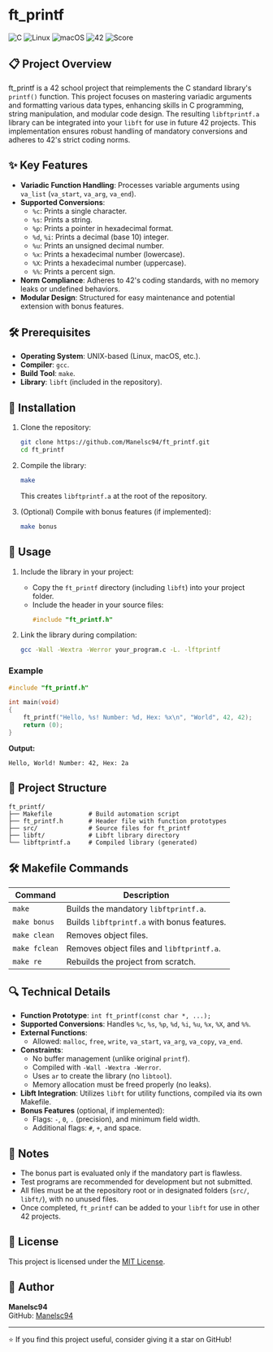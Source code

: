 # ft_printf

![C](https://img.shields.io/badge/C-00599C?style=for-the-badge&logo=c&logoColor=white)
![Linux](https://img.shields.io/badge/Linux-FCC624?style=for-the-badge&logo=linux&logoColor=black)
![macOS](https://img.shields.io/badge/macOS-000000?style=for-the-badge&logo=apple&logoColor=white)
![42](https://img.shields.io/badge/42-Project-00BABC?style=for-the-badge)
![Score](https://img.shields.io/badge/Score-100%25-brightgreen?style=for-the-badge)

## 📋 Project Overview

ft_printf is a 42 school project that reimplements the C standard library's `printf()` function. This project focuses on mastering variadic arguments and formatting various data types, enhancing skills in C programming, string manipulation, and modular code design. The resulting `libftprintf.a` library can be integrated into your `libft` for use in future 42 projects. This implementation ensures robust handling of mandatory conversions and adheres to 42's strict coding norms.

## ✨ Key Features

- **Variadic Function Handling**: Processes variable arguments using `va_list` (`va_start`, `va_arg`, `va_end`).
- **Supported Conversions**:
  - `%c`: Prints a single character.
  - `%s`: Prints a string.
  - `%p`: Prints a pointer in hexadecimal format.
  - `%d`, `%i`: Prints a decimal (base 10) integer.
  - `%u`: Prints an unsigned decimal number.
  - `%x`: Prints a hexadecimal number (lowercase).
  - `%X`: Prints a hexadecimal number (uppercase).
  - `%%`: Prints a percent sign.
- **Norm Compliance**: Adheres to 42's coding standards, with no memory leaks or undefined behaviors.
- **Modular Design**: Structured for easy maintenance and potential extension with bonus features.

## 🛠️ Prerequisites

- **Operating System**: UNIX-based (Linux, macOS, etc.).
- **Compiler**: `gcc`.
- **Build Tool**: `make`.
- **Library**: `libft` (included in the repository).

## 🚀 Installation

1. Clone the repository:
   ```bash
   git clone https://github.com/Manelsc94/ft_printf.git
   cd ft_printf
   ```

2. Compile the library:
   ```bash
   make
   ```
   This creates `libftprintf.a` at the root of the repository.

3. (Optional) Compile with bonus features (if implemented):
   ```bash
   make bonus
   ```

## 📖 Usage

1. Include the library in your project:
   - Copy the `ft_printf` directory (including `libft`) into your project folder.
   - Include the header in your source files:
     ```c
     #include "ft_printf.h"
     ```

2. Link the library during compilation:
   ```bash
   gcc -Wall -Wextra -Werror your_program.c -L. -lftprintf
   ```

### Example
```c
#include "ft_printf.h"

int main(void)
{
    ft_printf("Hello, %s! Number: %d, Hex: %x\n", "World", 42, 42);
    return (0);
}
```

**Output:**
```
Hello, World! Number: 42, Hex: 2a
```

## 📂 Project Structure

```
ft_printf/
├── Makefile          # Build automation script
├── ft_printf.h       # Header file with function prototypes
├── src/              # Source files for ft_printf
├── libft/            # Libft library directory
└── libftprintf.a     # Compiled library (generated)
```

## 🛠️ Makefile Commands

| Command       | Description                                    |
|---------------|------------------------------------------------|
| `make`        | Builds the mandatory `libftprintf.a`.          |
| `make bonus`  | Builds `libftprintf.a` with bonus features.     |
| `make clean`  | Removes object files.                          |
| `make fclean` | Removes object files and `libftprintf.a`.      |
| `make re`     | Rebuilds the project from scratch.             |

## 🔍 Technical Details

- **Function Prototype**: `int ft_printf(const char *, ...);`
- **Supported Conversions**: Handles `%c`, `%s`, `%p`, `%d`, `%i`, `%u`, `%x`, `%X`, and `%%`.
- **External Functions**:
  - Allowed: `malloc`, `free`, `write`, `va_start`, `va_arg`, `va_copy`, `va_end`.
- **Constraints**:
  - No buffer management (unlike original `printf`).
  - Compiled with `-Wall -Wextra -Werror`.
  - Uses `ar` to create the library (no `libtool`).
  - Memory allocation must be freed properly (no leaks).
- **Libft Integration**: Utilizes `libft` for utility functions, compiled via its own Makefile.
- **Bonus Features** (optional, if implemented):
  - Flags: `-`, `0`, `.` (precision), and minimum field width.
  - Additional flags: `#`, `+`, and space.

## 📝 Notes

- The bonus part is evaluated only if the mandatory part is flawless.
- Test programs are recommended for development but not submitted.
- All files must be at the repository root or in designated folders (`src/`, `libft/`), with no unused files.
- Once completed, `ft_printf` can be added to your `libft` for use in other 42 projects.

## 📜 License

This project is licensed under the [MIT License](LICENSE).

## 👤 Author

**Manelsc94**  
GitHub: [Manelsc94](https://github.com/Manelsc94)

---

⭐️ If you find this project useful, consider giving it a star on GitHub!